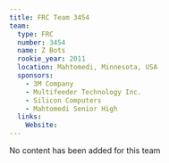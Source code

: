 ```yaml
---
title: FRC Team 3454
team:
  type: FRC
  number: 3454
  name: Z Bots
  rookie_year: 2011
  location: Mahtomedi, Minnesota, USA
  sponsors:
    - 3M Company
    - Multifeeder Technology Inc.
    - Silicon Computers
    - Mahtomedi Senior High
  links:
    Website: 
---
```

No content has been added for this team